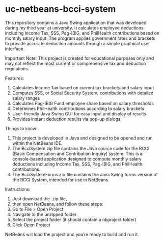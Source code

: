 # uc-netbeans-bcci-system

This repository contains a Java Swing application that was developed during my third year at university. It calculates employee deductions including Income Tax, SSS, Pag-IBIG, and PhilHealth contributions based on monthly salary input. The program applies government rates and brackets to provide accurate deduction amounts through a simple graphical user interface.

Important Note:
This project is created for educational purposes only and may not reflect the most current or comprehensive tax and deduction regulations.

Features:
1. Calculates Income Tax based on current tax brackets and salary input
2. Computes SSS, or Social Security System, contributions with detailed salary ranges
3. Calculates Pag-IBIG Fund employee share based on salary thresholds
4. Determines PhilHealth contributions according to salary brackets
5. User-friendly Java Swing GUI for easy input and display of results
6. Provides instant deduction results via pop-up dialogs

Things to know:
1. This project is developed in Java and designed to be opened and run within the NetBeans IDE.
2. The BcciSystem.zip file contains the Java source code for the BCCI (Basic Compensation and Contribution Inquiry) system. This is a console-based application designed to compute monthly salary deductions including Income Tax, SSS, Pag-IBIG, and PhilHealth contributions.
3. The BcciSystemForms.zip file contains the Java Swing forms version of the BCCI System, intended for use in NetBeans.

Instructions:
1. Just download the .zip file,
2. then open NetBeans, and follow these steps:
3. Go to File > Open Project
4. Navigate to the unzipped folder
5. Select the project folder (it should contain a nbproject folder)
6. Click Open Project

NetBeans will load the project and you’re ready to build and run it.
